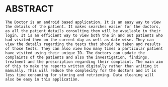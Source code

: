 # ABSTRACT 

	The Doctor is an android based application. It is an easy way to view the details of the patient. It makes searches easier for the doctors, as all the patient details consulting them will be available in their login. It is an efficient way to view both the in and out patients who had visited them on the current day as well as date wise. They can view the details regarding the tests that should be taken and results of those tests. They can also view how many times a particular patient have visited using their unique ID. The doctors can update the complaints of the patients and also the investigation, findings, treatment and the prescription regarding their complaint. The main aim of this to make the reports written digitally rather than writing it manually. This will reduce the complexity for the doctors and it is less time consuming for storing and retrieving. Data cleaning will also be easy in this application.
